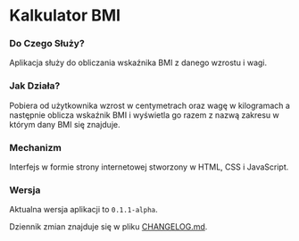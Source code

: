 # Kalkulator BMI

### Do Czego Służy?
Aplikacja służy do obliczania wskaźnika BMI z danego wzrostu i wagi.

### Jak Działa?
Pobiera od użytkownika wzrost w centymetrach oraz wagę w kilogramach a następnie oblicza wskaźnik BMI i wyświetla go razem z nazwą zakresu w którym dany BMI się znajduje.

### Mechanizm
Interfejs w formie strony internetowej stworzony w HTML, CSS i JavaScript.

### Wersja
Aktualna wersja aplikacji to `0.1.1-alpha`.

Dziennik zmian znajduje się w pliku [CHANGELOG.md](CHANGELOG.md).
